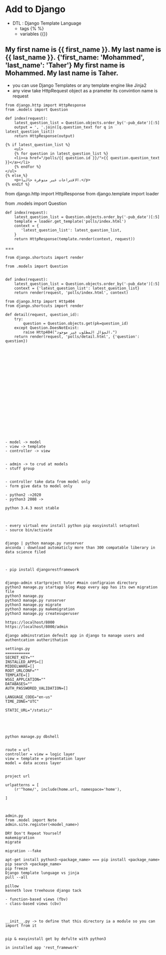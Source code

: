 Add to Django
==========
- DTL : Django Template Language
    - tags {% %}
    - variables {{}}

My first name is {{ first_name }}. My last name is {{ last_name }}.
{'first_name: 'Mohammed', 'last_name': 'Taher'}
My first name is Mohammed. My last name is Taher.
-----------------------------------------------------------------------------
- you can use Django Templates or any template engine like Jinja2
- any view take HttpRequest object as a prameter its convintion name is request

```Django
from django.http import HttpResponse
from .models import Question

def index(request):
    latest_question_list = Question.objects.order_by('-pub_date')[:5]
    output = ', '.join([q.question_text for q in latest_question_list])
    return HttpResponse(output)
```
```Django
{% if latest_question_list %}
    <ul>
    {% for question in latest_question_list %}
    <li><a href="/polls/{{ question.id }}/">{{ question.question_text }}</a></li>
    {% endfor %}
</ul>
{% else %}
    <p>الاقتراعات غير متوفرة حالياً.</p>
{% endif %}
```



from django.http import HttpResponse
from django.template import loader

from .models import Question

```Django
def index(request):
    latest_question_list = Question.objects.order_by('-pub_date')[:5]
    template = loader.get_template('polls/index.html')
    context = {
       'latest_question_list': latest_question_list,
    }
    return HttpResponse(template.render(context, request))
```

===

```Django
from django.shortcuts import render

from .models import Question


def index(request):
    latest_question_list = Question.objects.order_by('-pub_date')[:5]
    context = {'latest_question_list': latest_question_list}
    return render(request, 'polls/index.html', context)
```


```Django
from django.http import Http404
from django.shortcuts import render

def detail(request, question_id):
    try:
        question = Question.objects.get(pk=question_id)
    except Question.DoesNotExist:
        raise Http404("السؤال المطلوب غير موجود.")
    return render(request, 'polls/detail.html', {'question': question})






















- model -> model
- view -> template
- controller -> view


- admin -> to crud at models
- stuff group


- controller take data from model only
- form give data to model only

- python2 ->2020
- python3 2008 ->

python 3.4.3 most stable



- every virtual env install python pip easyinstall setuptool
- source bin/activate


django | python manage.py runserver
anconda : download automaticly more than 300 compatable liberary in data science filed 



- pip install djangorestframework


django-admin startproject tutor #main configraion directory
python3 manage.py startapp blog #app every app has its own migration file
python3 manage.py
python3 manage.py runserver
python3 manage.py migrate
python3 manage.py makemigration
python3 manage.py createsuperuser

https://localhost/8000
https://localhost/8000/admin

django adminstration defeult app in django to manage users and authentcation autherithation

settings.py
===========
SECRET_KEY=""
INSTALLED_APPS=[]
MIDDELWARE=[]
ROOT_URLCONF=""
TEMPLATE=[]
WSGI_APPLCATION=""
DATABASES=""
AUTH_PASSWORED_VALIDATION=[]

LANGUAGE_CODE="en-us"
TIME_ZONE="UTC"

STATIC_URL="/static/"





python manage.py dbshell


route = url
controller = view = logic layer
view = template = presentation layer
model = data access layer


project url

urlpatterns = [
    (r'^home/', include(home.url, namespace='home'),

]



admin.py
from .model import Note
admin.site.register(<model_name>)

DRY Don't Repeat Yourself
makemigration
migrate

migration --fake

apt-get install python3-<package_name> === pip install <package_name>
pip search <package_name>
pip freeze
Django template lunguage vs jinja
pull --all

pillow
kenneth love treehouse django tack

- function-based views (fbv)
- class-based views (cbv)



__init__.py -> to define that this directory ia a module so you can import from it


pip & easyinstall get by defulte with python3

in installed app 'rest_framework'